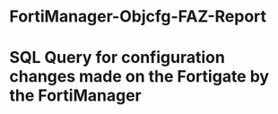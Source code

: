 # FortiManager-Objcfg-FAZ-Report
# SQL Query for configuration changes made on the Fortigate by the FortiManager
